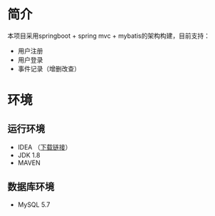 # 简介
本项目采用springboot + spring mvc + mybatis的架构构建，目前支持：
* 用户注册
* 用户登录
* 事件记录（增删改查）

# 环境
## 运行环境
* IDEA （[下载链接](https://www.jetbrains.com/idea/)）
* JDK 1.8
* MAVEN

## 数据库环境
* MySQL 5.7